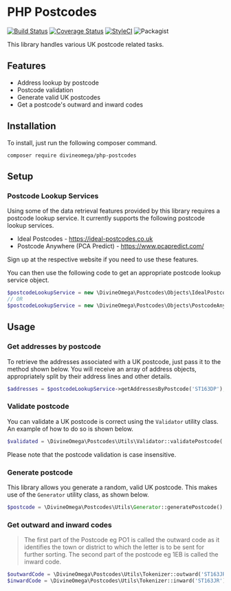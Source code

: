 # PHP Postcodes

[![Build Status](https://travis-ci.org/DivineOmega/php-postcodes.svg?branch=master)](https://travis-ci.org/divineomega/php-postcodes)
[![Coverage Status](https://coveralls.io/repos/github/DivineOmega/php-postcodes/badge.svg?branch=master)](https://coveralls.io/github/DivineOmega/php-postcodes?branch=master)
[![StyleCI](https://github.styleci.io/repos/167990924/shield?branch=master)](https://github.styleci.io/repos/167990924)
![Packagist](https://img.shields.io/packagist/dt/divineomega/php-postcodes.svg)

This library handles various UK postcode related tasks.

## Features

* Address lookup by postcode
* Postcode validation
* Generate valid UK postcodes
* Get a postcode's outward and inward codes

## Installation

To install, just run the following composer command.

`composer require divineomega/php-postcodes`

## Setup

### Postcode Lookup Services

Using some of the data retrieval features provided by this library requires a postcode lookup service.
It currently supports the following postcode lookup services.

* Ideal Postcodes - https://ideal-postcodes.co.uk
* Postcode Anywhere (PCA Predict) - https://www.pcapredict.com/

Sign up at the respective website if you need to use these features.

You can then use the following code to get an appropriate postcode lookup service object.

```php
$postcodeLookupService = new \DivineOmega\Postcodes\Objects\IdealPostcodes('API_KEY');
// OR
$postcodeLookupService = new \DivineOmega\Postcodes\Objects\PostcodeAnywhere('API_KEY');
```

## Usage

### Get addresses by postcode

To retrieve the addresses associated with a UK postcode, just pass it to the method shown below. 
You will receive an array of address objects, appropriately split by their address lines and other details.

```php
$addresses = $postcodeLookupService->getAddressesByPostcode('ST163DP');
```

### Validate postcode

You can validate a UK postcode is correct using the `Validator` utility class. An example of 
how to do so is shown below.

```php
$validated = \DivineOmega\Postcodes\Utils\Validator::validatePostcode('ST163DP');
```

Please note that the postcode validation is case insensitive.

### Generate postcode

This library allows you generate a random, valid UK postcode. This makes use of the
`Generator` utility class, as shown below.

```php
$postcode = \DivineOmega\Postcodes\Utils\Generator::generatePostcode();
```

### Get outward and inward codes

> The first part of the Postcode eg PO1 is called the outward code as it identifies the town or district to which the letter is to be sent for further sorting. The second part of the postcode eg 1EB is called the inward code.

```php
$outwardCode = \DivineOmega\Postcodes\Utils\Tokenizer::outward('ST163JR'); // Returns ST16
$inwardCode = \DivineOmega\Postcodes\Utils\Tokenizer::inward('ST163JR'); // Returns 3JR
```
